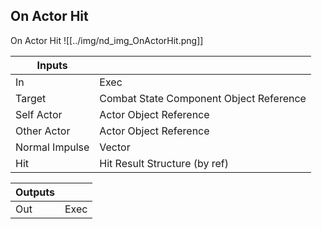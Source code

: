 ## On Actor Hit
On Actor Hit
![[../img/nd_img_OnActorHit.png]]

|Inputs||
|--|--|
| In | Exec |
| Target | Combat State Component Object Reference |
| Self Actor | Actor Object Reference |
| Other Actor | Actor Object Reference |
| Normal Impulse | Vector |
| Hit | Hit Result Structure (by ref) |

|Outputs||
|--|--|
| Out | Exec |
